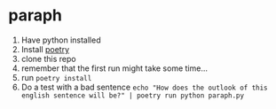 # paraph

1. Have python installed
2. Install [poetry](https://python-poetry.org/docs/#installation)
3. clone this repo
4. remember that the first run might take some time...
5. run `poetry install`
6. Do a test with a bad sentence `echo "How does the outlook of this english sentence will be?" | poetry run python paraph.py`
